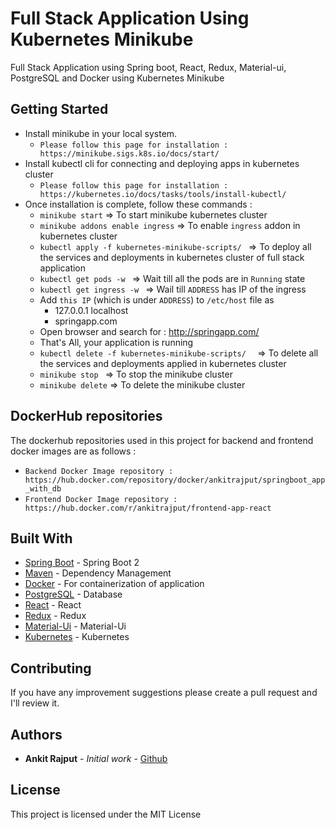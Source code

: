 # Full Stack Application Using Kubernetes Minikube

Full Stack Application using Spring boot, React, Redux, Material-ui, PostgreSQL and Docker using Kubernetes Minikube

## Getting Started
* Install minikube in your local system.
    * `Please follow this page for installation : https://minikube.sigs.k8s.io/docs/start/  `
* Install kubectl cli for connecting and deploying apps in kubernetes cluster
    * `Please follow this page for installation : https://kubernetes.io/docs/tasks/tools/install-kubectl/   `
* Once installation is complete, follow these commands : 
    * `minikube start`   => To start minikube kubernetes cluster
    * `minikube addons enable ingress` => To enable `ingress` addon in kubernetes cluster
    * `kubectl apply -f kubernetes-minikube-scripts/ ` => To deploy all the services and deployments in kubernetes cluster of full stack application
    * `kubectl get pods -w `  => Wait till all the pods are in `Running` state
    * `kubectl get ingress -w ` => Wail till `ADDRESS` has IP of the ingress
    * Add `this IP` (which is under `ADDRESS`) to `/etc/host` file as
        *  127.0.0.1	localhost
        *  <This IP>    springapp.com
    * Open browser and search for : http://springapp.com/
    * That's All, your application is running
    * `kubectl delete -f kubernetes-minikube-scripts/  ` => To delete all the services and deployments applied in kubernetes cluster
    * `minikube stop ` => To stop the minikube cluster
    * `minikube delete` => To delete the minikube cluster

## DockerHub repositories 
The dockerhub repositories used in this project for backend and frontend docker images are as follows : 
* `Backend Docker Image repository : https://hub.docker.com/repository/docker/ankitrajput/springboot_app_with_db `
* `Frontend Docker Image repository : https://hub.docker.com/r/ankitrajput/frontend-app-react `

## Built With

* [Spring Boot](https://spring.io/projects/spring-boot) - Spring Boot 2
* [Maven](https://maven.apache.org/) - Dependency Management
* [Docker](https://www.docker.com/) - For containerization of application
* [PostgreSQL](https://www.postgresql.org/) - Database
* [React](https://reactjs.org/) - React
* [Redux](https://redux.js.org/) - Redux
* [Material-Ui](https://material-ui.com/) - Material-Ui
* [Kubernetes](https://kubernetes.io/) - Kubernetes

## Contributing

If you have any improvement suggestions please create a pull request and I'll review it.


## Authors

* **Ankit Rajput** - *Initial work* - [Github](https://github.com/ankitrajput0096)

## License

This project is licensed under the MIT License
